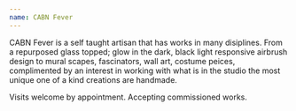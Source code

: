 ```yaml
---
name: CABN Fever
---
```

CABN Fever is a self taught artisan that has works in many disiplines. From a repurposed glass topped; glow in the dark, black light responsive airbrush design to mural scapes, fascinators, wall art, costume peices, complimented by an interest in working with what is in the studio the most unique one of a kind creations are handmade.

Visits welcome by appointment. Accepting commissioned works.
